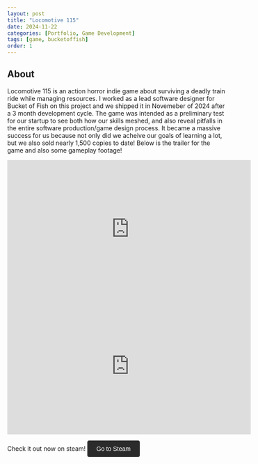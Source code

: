 ```yaml
---
layout: post
title: "Locomotive 115"
date: 2024-11-22
categories: [Portfolio, Game Development]
tags: [game, bucketoffish]
order: 1
---
```


## About
Locomotive 115 is an action horror indie game about surviving a deadly train ride while managing resources. I worked as a lead software designer for Bucket of Fish on this project and we shipped it in Novemeber of 2024 after a 3 month development cycle. The game was intended as a preliminary test for our startup to see both how our skills meshed, and also reveal pitfalls in the entire software production/game design process. It became a massive success for us because not only did we acheive our goals of learning a lot, but we also sold nearly 1,500 copies to date! Below is the trailer for the game and also some gameplay footage!

<iframe width="560" height="315" src="https://www.youtube.com/embed/AwtMh2vIoP4?si=Gz1Hiqg4sSXbbDi4" title="YouTube video player" frameborder="0" allow="accelerometer; autoplay; clipboard-write; encrypted-media; gyroscope; picture-in-picture; web-share" referrerpolicy="strict-origin-when-cross-origin" allowfullscreen></iframe>

<iframe width="560" height="315" src="https://www.youtube.com/embed/cD8J3Hcx27A?si=vqLR5BOTcaPWg_rD" title="YouTube video player" frameborder="0" allow="accelerometer; autoplay; clipboard-write; encrypted-media; gyroscope; picture-in-picture; web-share" referrerpolicy="strict-origin-when-cross-origin" allowfullscreen></iframe>

Check it out now on steam!
<a href="https://store.steampowered.com/app/3269860/" target="_blank" class="steam-button">
  Go to Steam
</a>

<style>
  .steam-button {
    display: inline-block;
    padding: 10px 20px;
    background-color: #2b2b2b; /* dark background */
    color: #ffffff;           /* white text */
    text-decoration: none;
    font-family: Arial, sans-serif;
    font-size: 14px;
    border: 1px solid #444;   /* subtle border */
    border-radius: 4px;
    transition: background-color 0.3s, border-color 0.3s;
  }

  .steam-button:hover {
    background-color: #3a3a3a;
    border-color: #555;
  }
</style>